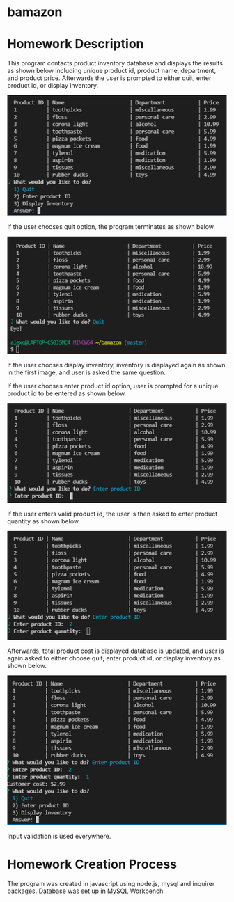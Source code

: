 # bamazon

# Homework Description

This program contacts product inventory database and displays the results as shown below including unique product id, product name, department, and product price. Afterwards the user is prompted to either quit, enter product id, or display inventory.

![product inventory](images/display_inventory.PNG)

If the user chooses quit option, the program terminates as shown below.

![quit](images/quit.PNG)

If the user chooses display inventory, inventory is displayed again as shown in the first image, and user is asked the same question.

If the user chooses enter product id option, user is prompted for a unique product id to be entered as shown below.

![product id](images/product_id.PNG)

If the user enters valid product id, the user is then asked to enter product quantity as shown below.

![product quantity](images/product_quantity.PNG)

Afterwards, total product cost is displayed database is updated, and user is again asked to either choose quit, enter product id, or display inventory as shown below.

![update](images/update.PNG)

Input validation is used everywhere.

# Homework Creation Process

The program was created in javascript using node.js, mysql and inquirer packages. Database was set up in MySQL Workbench.



